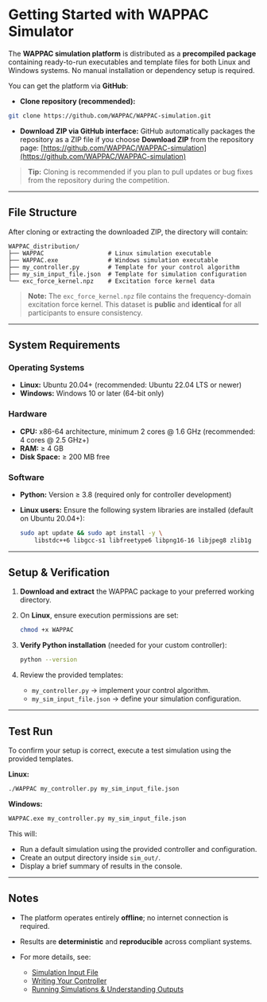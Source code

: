 # Getting Started with WAPPAC Simulator

The **WAPPAC simulation platform** is distributed as a **precompiled package** containing ready-to-run executables and template files for both Linux and Windows systems.
No manual installation or dependency setup is required.

You can get the platform via **GitHub**:

* **Clone repository (recommended):**

```bash
git clone https://github.com/WAPPAC/WAPPAC-simulation.git
```

* **Download ZIP via GitHub interface:**
  GitHub automatically packages the repository as a ZIP file if you choose **Download ZIP** from the repository page: [https://github.com/WAPPAC/WAPPAC-simulation](https://github.com/WAPPAC/WAPPAC-simulation)

> **Tip:** Cloning is recommended if you plan to pull updates or bug fixes from the repository during the competition.

---

## File Structure

After cloning or extracting the downloaded ZIP, the directory will contain:

```
WAPPAC_distribution/
├── WAPPAC                  # Linux simulation executable
├── WAPPAC.exe              # Windows simulation executable
├── my_controller.py        # Template for your control algorithm
├── my_sim_input_file.json  # Template for simulation configuration
└── exc_force_kernel.npz    # Excitation force kernel data
```

> **Note:**
> The `exc_force_kernel.npz` file contains the frequency-domain excitation force kernel.
> This dataset is **public** and **identical** for all participants to ensure consistency.

---

## System Requirements

### Operating Systems

* **Linux:** Ubuntu 20.04+ (recommended: Ubuntu 22.04 LTS or newer)
* **Windows:** Windows 10 or later (64-bit only)

### Hardware

* **CPU:** x86-64 architecture, minimum 2 cores @ 1.6 GHz (recommended: 4 cores @ 2.5 GHz+)
* **RAM:** ≥ 4 GB
* **Disk Space:** ≥ 200 MB free

### Software

* **Python:** Version ≥ 3.8 (required only for controller development)
* **Linux users:** Ensure the following system libraries are installed (default on Ubuntu 20.04+):

  ```bash
  sudo apt update && sudo apt install -y \
      libstdc++6 libgcc-s1 libfreetype6 libpng16-16 libjpeg8 zlib1g
  ```

---

## Setup & Verification

1. **Download and extract** the WAPPAC package to your preferred working directory.
2. On **Linux**, ensure execution permissions are set:

   ```bash
   chmod +x WAPPAC
   ```
3. **Verify Python installation** (needed for your custom controller):

   ```bash
   python --version
   ```
4. Review the provided templates:

   * `my_controller.py` → implement your control algorithm.
   * `my_sim_input_file.json` → define your simulation configuration.

---

## Test Run

To confirm your setup is correct, execute a test simulation using the provided templates.

**Linux:**

```bash
./WAPPAC my_controller.py my_sim_input_file.json
```

**Windows:**

```bash
WAPPAC.exe my_controller.py my_sim_input_file.json
```

This will:

* Run a default simulation using the provided controller and configuration.
* Create an output directory inside `sim_out/`.
* Display a brief summary of results in the console.

---

## Notes

* The platform operates entirely **offline**; no internet connection is required.
* Results are **deterministic** and **reproducible** across compliant systems.
* For more details, see:

  * [Simulation Input File](./sim_input.md)
  * [Writing Your Controller](./writing_controller.md)
  * [Running Simulations & Understanding Outputs](./running_outputs.md)

